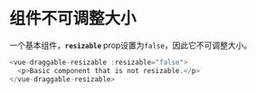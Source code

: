 # 组件不可调整大小

一个基本组件，<b>`resizable` </b> prop设置为`false`，因此它不可调整大小。

~~~js
<vue-draggable-resizable :resizable="false">
  <p>Basic component that is not resizable.</p>
</vue-draggable-resizable>
~~~

